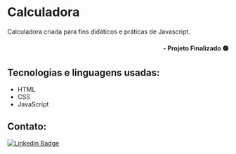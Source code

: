 # Calculadora

Calculadora criada para fins didáticos e práticas de Javascript.

#### <div align="right">- Projeto Finalizado 🟢 <div>

## Tecnologias e linguagens usadas:
- HTML
- CSS
- JavaScript

## Contato:
[![Linkedin Badge](https://img.shields.io/badge/-LinkedIn-blue?style=flat-square&logo=Linkedin&logoColor=white&link=https://www.linkedin.com/in/nilmara-martins-933433144/)]( https://www.linkedin.com/in/nilmara-martins-933433144/)


